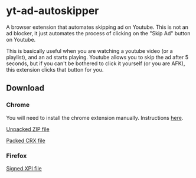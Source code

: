 # yt-ad-autoskipper
A browser extension that automates skipping ad on Youtube. This is not an ad blocker, it just automates the process of clicking on the "Skip Ad" button on Youtube.

This is basically useful when you are watching a youtube video (or a playlist), and an ad starts playing. Youtube allows you to skip the ad after 5 seconds, but if you can't be bothered to click it yourself (or you are AFK), this extension clicks that button for you.

## Download

### Chrome
You will need to install the chrome extension manually. Instructions [here](https://www.cnet.com/how-to/how-to-install-chrome-extensions-manually).

[Unpacked ZIP file](https://drive.google.com/open?id=0B4fiiIyzR7DSTFV3WkZyVDItMXc)

[Packed CRX file](https://drive.google.com/open?id=0B4fiiIyzR7DSRHpHOG81VDlTa2c)

### Firefox
[Signed XPI file](https://drive.google.com/open?id=0B4fiiIyzR7DSOEpGWkxtVzVTb0U)
